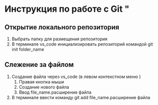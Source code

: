 # Инструкция по работе с Git "

## Открытие локального репозитория ##
1. Выбрать папку для размещения репозитория
2. В терминале vs_code инициализировать репозиторий командой git init folder_name

## Слежение за файлом ##
1. Создание файла через vs_code (в левом контекстном меню )
    1. Правая кнопка мыши 
    2. Создание нового файла
    3. Ввод file_name.расширение файла
2. В терминале ввести команду git add file_name.расширение файла
